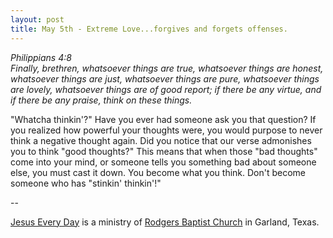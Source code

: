 ```yaml
---
layout: post
title: May 5th - Extreme Love...forgives and forgets offenses.
---
```


_Philippians 4:8  
Finally, brethren, whatsoever things are true, whatsoever things are
honest, whatsoever things are just, whatsoever things are pure,
whatsoever things are lovely, whatsoever things are of good report;
if there be any virtue, and if there be any praise, think on these
things._

"Whatcha thinkin'?" Have you ever had someone ask you that
question? If you realized how powerful your thoughts were, you would
purpose to never think a negative thought again. Did you notice that
our verse admonishes you to think "good thoughts?" This means that
when those "bad thoughts" come into your mind, or someone tells you
something bad about someone else, you must cast it down. You become
what you think. Don't become someone who has "stinkin' thinkin'!"

 --

<a href=http://jesuseveryday.net>Jesus Every Day</a> is a ministry of <a href=http://rodgersbaptist.net>Rodgers Baptist Church</a> in Garland, Texas.
